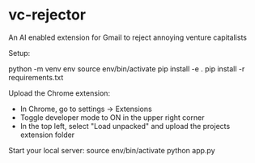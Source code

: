 # vc-rejector
An AI enabled extension for Gmail to reject annoying venture capitalists


Setup:

python -m venv env
source env/bin/activate
pip install -e .
pip install -r requirements.txt


Upload the Chrome extension:
- In Chrome, go to settings -> Extensions
- Toggle developer mode to ON in the upper right corner
- In the top left, select "Load unpacked" and upload the projects extension folder 

Start your local server:
source env/bin/activate
python app.py

